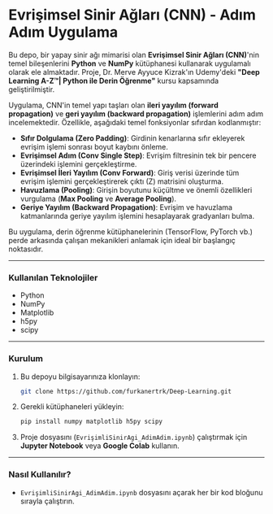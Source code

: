 # Evrişimsel Sinir Ağları (CNN) - Adım Adım Uygulama

Bu depo, bir yapay sinir ağı mimarisi olan **Evrişimsel Sinir Ağları (CNN)**'nin temel bileşenlerini **Python** ve **NumPy** kütüphanesi kullanarak uygulamalı olarak ele almaktadır. Proje, Dr. Merve Ayyuce Kizrak'ın Udemy'deki **"Deep Learning A-Z™| Python ile Derin Öğrenme"** kursu kapsamında geliştirilmiştir.

Uygulama, CNN'in temel yapı taşları olan **ileri yayılım (forward propagation)** ve **geri yayılım (backward propagation)** işlemlerini adım adım incelemektedir. Özellikle, aşağıdaki temel fonksiyonlar sıfırdan kodlanmıştır:

  * **Sıfır Dolgulama (Zero Padding)**: Girdinin kenarlarına sıfır ekleyerek evrişim işlemi sonrası boyut kaybını önleme.
  * **Evrişimsel Adım (Conv Single Step)**: Evrişim filtresinin tek bir pencere üzerindeki işlemini gerçekleştirme.
  * **Evrişimsel İleri Yayılım (Conv Forward)**: Giriş verisi üzerinde tüm evrişim işlemini gerçekleştirerek çıktı (Z) matrisini oluşturma.
  * **Havuzlama (Pooling)**: Girişin boyutunu küçültme ve önemli özellikleri vurgulama (**Max Pooling** ve **Average Pooling**).
  * **Geriye Yayılım (Backward Propagation)**: Evrişim ve havuzlama katmanlarında geriye yayılım işlemini hesaplayarak gradyanları bulma.

Bu uygulama, derin öğrenme kütüphanelerinin (TensorFlow, PyTorch vb.) perde arkasında çalışan mekanikleri anlamak için ideal bir başlangıç noktasıdır.

-----

### Kullanılan Teknolojiler

  * Python
  * NumPy
  * Matplotlib
  * h5py
  * scipy

-----

### Kurulum

1.  Bu depoyu bilgisayarınıza klonlayın:

    ```bash
    git clone https://github.com/furkanertrk/Deep-Learning.git
    ```

2.  Gerekli kütüphaneleri yükleyin:

    ```bash
    pip install numpy matplotlib h5py scipy
    ```

3.  Proje dosyasını (`EvrişimliSinirAgi_AdimAdim.ipynb`) çalıştırmak için **Jupyter Notebook** veya **Google Colab** kullanın.

-----

### Nasıl Kullanılır?

  * `EvrişimliSinirAgi_AdimAdim.ipynb` dosyasını açarak her bir kod bloğunu sırayla çalıştırın.

